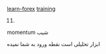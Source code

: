 [learn-forex](https://fenefx.com/fa/learn-forex/)
[training](https://fenefx.com/fa/training/)




11. 
momentum
شیب

ابزار تحلیلی است
نقطه ورود به شما نمیده
